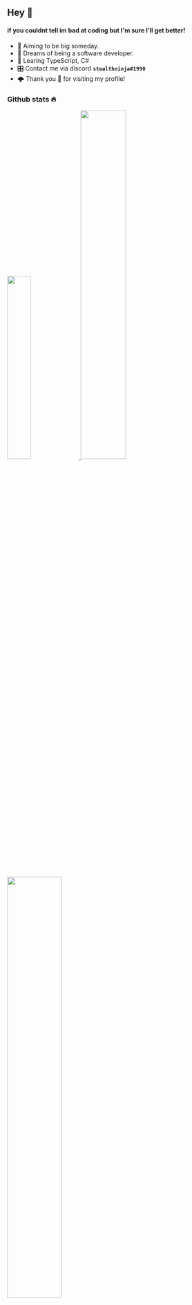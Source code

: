 ## **Hey** 👋
#### if you couldnt tell im bad at coding but I'm sure I'll get better!
 - 🔭 Aiming to be big someday.
 - 🌃 Dreams of being a software developer.
 - 📘 Learing TypeScript, C#
 - 🎛️ Contact me via discord **`stealthninja#1990`**
 - 🌩️ Thank you 💙  for visiting my profile!

### Github stats 🔥
<a href="https://github.com/realstealthninja/realstealthninja">
  <img width="33%" src="https://github-readme-stats-eight-theta.vercel.app/api/top-langs/?username=realstealthninja&layout=compact&langs_count=8&theme=dark"/>
  <img width="45.5%" src="https://github-readme-stats.vercel.app/api?username=realstealthninja&show_icons=true&theme=dark&include_all_commits=true&count_private=true"/>
  <img  width="50%" src="https://github-readme-streak-stats.herokuapp.com/?user=realstealthninja&show_icons=true&locale=en&layout=demo&theme=dark&hide_border=true&count_private=true" />
</a>

### My most worked on repos 🔥
[![Stealthy bot](https://github-readme-stats.vercel.app/api/pin/?username=realstealthninja&repo=stealthybot&show_icons=true&theme=dark)](https://github.com/realstealthninja/Stealthybot)
[![Stealthy Website](https://github-readme-stats.vercel.app/api/pin/?username=realstealthninja&repo=stealthy-website&&show_icons=true&theme=dark)](https://github.com/realstealthninja/stealthy-website)

